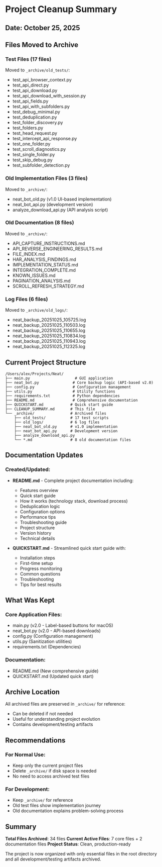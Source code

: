 # Project Cleanup Summary

## Date: October 25, 2025

## Files Moved to Archive

### Test Files (17 files)
Moved to `_archive/old_tests/`:
- test_api_browser_context.py
- test_api_direct.py
- test_api_download.py
- test_api_download_with_session.py
- test_api_fields.py
- test_api_with_subfolders.py
- test_debug_minimal.py
- test_deduplication.py
- test_folder_discovery.py
- test_folders.py
- test_head_request.py
- test_intercept_api_response.py
- test_one_folder.py
- test_scroll_diagnostics.py
- test_single_folder.py
- test_skip_debug.py
- test_subfolder_detection.py

### Old Implementation Files (3 files)
Moved to `_archive/`:
- neat_bot_old.py (v1.0 UI-based implementation)
- neat_bot_api.py (development version)
- analyze_download_api.py (API analysis script)

### Old Documentation (8 files)
Moved to `_archive/`:
- API_CAPTURE_INSTRUCTIONS.md
- API_REVERSE_ENGINEERING_RESULTS.md
- FILE_INDEX.md
- HAR_ANALYSIS_FINDINGS.md
- IMPLEMENTATION_STATUS.md
- INTEGRATION_COMPLETE.md
- KNOWN_ISSUES.md
- PAGINATION_ANALYSIS.md
- SCROLL_REFRESH_STRATEGY.md

### Log Files (6 files)
Moved to `_archive/old_logs/`:
- neat_backup_20251025_105725.log
- neat_backup_20251025_110503.log
- neat_backup_20251025_110655.log
- neat_backup_20251025_110834.log
- neat_backup_20251025_110943.log
- neat_backup_20251025_112325.log

## Current Project Structure

```
/Users/alex/Projects/Neat/
├── main.py                    # GUI application
├── neat_bot.py               # Core backup logic (API-based v2.0)
├── config.py                 # Configuration management
├── utils.py                  # Utility functions
├── requirements.txt          # Python dependencies
├── README.md                 # Comprehensive documentation
├── QUICKSTART.md            # Quick start guide
├── CLEANUP_SUMMARY.md       # This file
└── _archive/                # Archived files
    ├── old_tests/           # 17 test scripts
    ├── old_logs/            # 6 log files
    ├── neat_bot_old.py      # v1.0 implementation
    ├── neat_bot_api.py      # Development version
    ├── analyze_download_api.py
    └── *.md                 # 8 old documentation files
```

## Documentation Updates

### Created/Updated:
- **README.md** - Complete project documentation including:
  - Features overview
  - Quick start guide
  - How it works (technology stack, download process)
  - Deduplication logic
  - Configuration options
  - Performance tips
  - Troubleshooting guide
  - Project structure
  - Version history
  - Technical details

- **QUICKSTART.md** - Streamlined quick start guide with:
  - Installation steps
  - First-time setup
  - Progress monitoring
  - Common questions
  - Troubleshooting
  - Tips for best results

## What Was Kept

### Core Application Files:
- main.py (v2.0 - Label-based buttons for macOS)
- neat_bot.py (v2.0 - API-based downloads)
- config.py (Configuration management)
- utils.py (Sanitization utilities)
- requirements.txt (Dependencies)

### Documentation:
- README.md (New comprehensive guide)
- QUICKSTART.md (Updated quick start)

## Archive Location

All archived files are preserved in `_archive/` for reference:
- Can be deleted if not needed
- Useful for understanding project evolution
- Contains development/testing artifacts

## Recommendations

### For Normal Use:
- Keep only the current project files
- Delete `_archive/` if disk space is needed
- No need to access archived test files

### For Development:
- Keep `_archive/` for reference
- Old test files show implementation journey
- Old documentation explains problem-solving process

## Summary

**Total Files Archived**: 34 files
**Current Active Files**: 7 core files + 2 documentation files
**Project Status**: Clean, production-ready

The project is now organized with only essential files in the root directory and all development/testing artifacts archived.
